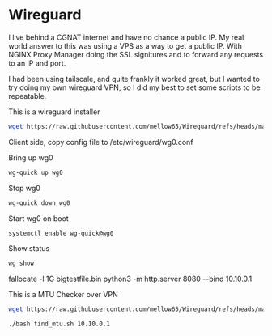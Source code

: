 # Wireguard
I live behind a CGNAT internet and have no chance a public IP.  My real world answer to this was using a VPS as a way to get a public IP.  With NGINX Proxy Manager doing the SSL signitures and to forward any requests to an IP and port. 

I had been using tailscale, and quite frankly it worked great, but I wanted to try doing my own wireguard VPN, so I did my best to set some scripts to be repeatable.
 


This is a wireguard installer
```bash
wget https://raw.githubusercontent.com/mellow65/Wireguard/refs/heads/main/wg-install.sh -O wg-install.sh && bash wg-install.sh
```

Client side, copy config file to /etc/wireguard/wg0.conf


Bring up wg0
```bash
wg-quick up wg0
```

Stop wg0
```bash
wg-quick down wg0
```

Start wg0 on boot
```bash
systemctl enable wg-quick@wg0
```

Show status
```bash
wg show
```
fallocate -l 1G bigtestfile.bin
python3 -m http.server 8080 --bind 10.10.0.1



This is a MTU Checker over VPN
```bash
wget https://raw.githubusercontent.com/mellow65/Wireguard/refs/heads/main/find_mtu.sh -O find_mtu.sh && bash find_mtu.sh 10.10.0.1
```

```bash
./bash find_mtu.sh 10.10.0.1
```

